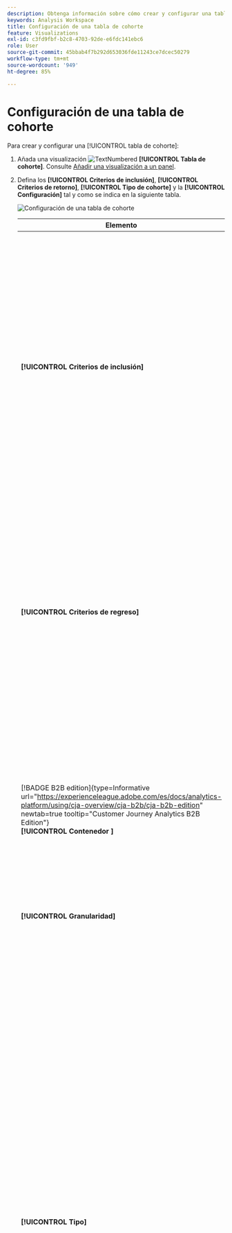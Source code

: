 ```yaml
---
description: Obtenga información sobre cómo crear y configurar una tabla de cohorte y ejecutar un informe de análisis de cohorte en Analysis Workspace.
keywords: Analysis Workspace
title: Configuración de una tabla de cohorte
feature: Visualizations
exl-id: c3fd9fbf-b2c8-4703-92de-e6fdc141ebc6
role: User
source-git-commit: 45bbab4f7b292d653036fde11243ce7dcec50279
workflow-type: tm+mt
source-wordcount: '949'
ht-degree: 85%

---
```


# Configuración de una tabla de cohorte

Para crear y configurar una [!UICONTROL tabla de cohorte]:

1. Añada una visualización ![TextNumbered](/help/assets/icons/TextNumbered.svg) **[!UICONTROL Tabla de cohorte]**. Consulte [Añadir una visualización a un panel](../freeform-analysis-visualizations.md#add-visualizations-to-a-panel).

1. Defina los **[!UICONTROL Criterios de inclusión]**, **[!UICONTROL Criterios de retorno]**, **[!UICONTROL Tipo de cohorte]** y la **[!UICONTROL Configuración]** tal y como se indica en la siguiente tabla.

   ![Configuración de una tabla de cohorte](assets/cohort-configure.png)

   | Elemento | Descripción |
   |--- |--- |
   | **[!UICONTROL Criterios de inclusión]** | Puede aplicar hasta 10 segmentos de inclusión y hasta 3 métricas de inclusión. La métrica especifica a qué cohorte pertenece un usuario. Por ejemplo, si la métrica de inclusión es Pedidos, solo se incluirán en la cohorte inicial aquellos usuarios que hayan realizado un pedido durante el intervalo de tiempo del análisis de cohorte.<br>El operador predeterminado entre métricas es AND, aunque se puede cambiar a OR. Además, se puede añadir segmentación numérica a estas métricas. Por ejemplo: `Sessions >= 1`.</br> |
   | **[!UICONTROL Criterios de regreso]** | Puede aplicar hasta 10 segmentos de regreso y hasta 3 métricas de regreso. La métrica indica si se ha retenido al usuario (retención) o no (pérdida). Por ejemplo, si la métrica de regreso es Vistas de vídeo, solo se representan como retenidos aquellos usuarios que hayan visto vídeos durante períodos de tiempo siguientes (después del período en el que se añadieron a una cohorte). Otra métrica que cuantifica la retención es Sesiones. |
   | [!BADGE B2B edition]{type=Informative url="https://experienceleague.adobe.com/es/docs/analytics-platform/using/cja-overview/cja-b2b/cja-b2b-edition" newtab=true tooltip="Customer Journey Analytics B2B Edition"}<br/>**[!UICONTROL Contenedor &#x200B;]** | De forma predeterminada, el análisis de cohorte está vinculado al contenedor de persona. Si hay más contenedores disponibles más allá de Persona en la conexión basada en cuentas que admite el proyecto de Workspace, puede seleccionar otro contenedor para el análisis de cohorte en el menú desplegable **[!UICONTROL Contenedor]**. |
   | **[!UICONTROL Granularidad]** | La granularidad de tiempo de Día, Semana, Mes, Trimestre o Año. |
   | **[!UICONTROL Tipo]** | **[!UICONTROL Retención]** (predeterminado): Una cohorte de **[!UICONTROL Retención]** mide en qué medida sus cohortes de personas regresan a su propiedad a lo largo del tiempo. Una cohorte de retención es la cohorte estándar e indica un comportamiento de regreso y repetición por parte del usuario. El color verde indica una cohorte de [!UICONTROL Retención] en la tabla.<br>**[!UICONTROL Pérdida &#x200B;]**: una cohorte de&#x200B;**[!UICONTROL &#x200B; pérdida &#x200B;]**(también conocida como desgaste o abandono) mide cómo las cohortes de visitantes se alejan de su propiedad a lo largo del tiempo. La pérdida es lo contrario a la retención: `Churn = 1 - Retention`. [!UICONTROL La pérdida] es una buena medida de la permanencia y una oportunidad, ya que muestra con qué frecuencia no regresan los clientes. Puede utilizar la pérdida para analizar e identificar áreas en las que centrarse: ¿qué segmentos de cohorte deben recibir más atención? Un color rojo indica una cohorte [!UICONTROL Pérdida] en la tabla (similar al abandono en la visualización&#x200B;**[!UICONTROL &#x200B; Flujo &#x200B;]**).</br> |
   | **[!UICONTROL Configuración]** | **[!UICONTROL Cálculo móvil]**: calcule la retención o la pérdida en función de la columna previa, no de la columna Incluido (valor predeterminado). [!UICONTROL Cálculo móvil] cambia el método de cálculo para sus períodos de &quot;regreso&quot;. El cálculo normal encuentra a los usuarios que cumplen los criterios de regreso y que formaron parte del período de inclusión. Independientemente de si estaban o no en la cohorte durante el período anterior. Por su parte, [!UICONTROL Cálculo móvil] encuentra usuarios que cumplen los criterios de “regreso” y que fueron parte del periodo anterior. Por lo tanto, [!UICONTROL Cálculo móvil] segmenta y canaliza a los usuarios que cumplen de forma continua los criterios de &quot;regreso&quot;, período tras período. Los criterios de [!UICONTROL regreso] se aplican a cada uno de los periodos previos al periodo seleccionado. </br><br>**[!UICONTROL Tabla de latencia &#x200B;]**: Una [!UICONTROL tabla de latencia] mide el tiempo transcurrido antes y después de que se produzca el evento de inclusión. [!UICONTROL La tabla de latencia] es muy útil para el análisis previo y posterior. Por ejemplo: tiene un próximo lanzamiento de producto o campaña y desea rastrear el comportamiento antes y después del lanzamiento. La [!UICONTROL tabla de latencia] muestra el comportamiento previo y posterior en paralelo para ver el impacto directo. Las celdas de preinclusión en la [!UICONTROL tabla de latencia] calculan los usuarios que cumplen los criterios de [!UICONTROL inclusión] en el periodo de inclusión y que luego cumplen los criterios de [!UICONTROL regreso] en los periodos anteriores al periodo de inclusión.  Tenga en cuenta que [!UICONTROL Tabla de latencia] y [!UICONTROL Cohorte de dimensión personalizada] no se pueden utilizar juntos.</br><br>**[!UICONTROL Cohorte de dimensión personalizada]**: cree cohortes basadas en la dimensión seleccionada, en lugar de cohortes basadas en el tiempo (predeterminado). Muchos clientes desean analizar sus cohortes en función de un criterio distinto del tiempo. La nueva función de cohorte de dimensión personalizada ofrece la flexibilidad para generar cohortes basadas en dimensiones de su elección. Utilice dimensiones como canal de marketing, campaña, producto, página, región o cualquier otra dimensión para mostrar cómo cambia la retención en función de los distintos valores que adoptan. La definición del segmento de la cohorte de [!UICONTROL dimensión personalizada] aplica el elemento de dimensión solo como parte del periodo de inclusión, y no como parte de la definición de regreso.</br><br>Después de elegir la opción [!UICONTROL Cohorte de dimensión personalizada], puede arrastrar y soltar la dimensión que desee en la zona de colocación. Añadir dimensiones le permite comparar artículos de dimensiones similares en el mismo periodo de tiempo. Por ejemplo, puede comparar el rendimiento de ciudades, de productos, de campañas, etc. La tabla de cohorte devuelve los 14 elementos de dimensión principales. Sin embargo, puede usar un segmento ![segment](/help/assets/icons/Filter.svg) para mostrar solo los elementos de dimensión que desee. No se puede utilizar una [!UICONTROL Cohorte de dimensión personalizada] con la función [!UICONTROL Tabla de latencia].</br> |

1. Haga clic en **[!UICONTROL Generar]**.
1. Para volver a configurar la [!UICONTROL tabla de cohortes], seleccione ![Editar](/help/assets/icons/Edit.svg).

1. (Opcional) Cree un segmento o una audiencia a partir de una selección.

   Seleccione celdas (contiguas o no) y haga clic con el botón secundario en > **[!UICONTROL Crear segmento a partir de la selección]**.

   ![Crear segmento o audiencia](assets/retention-createfilter.png)

1. En el [Generador de segmentos](/help/components/segments/seg-builder.md), continúe editando el segmento y luego haga clic en **[!UICONTROL Guardar]**.

   El segmento guardado está disponible para usar en el panel [!UICONTROL Segmento] en [!UICONTROL Analysis Workspace].

## Configuración

Puede definir la configuración específica de una [!UICONTROL tabla de cohortes].

1. Seleccione ![Configuración](/help/assets/icons/Setting.svg) para ajustar la configuración de la [!UICONTROL tabla de cohortes].

   | Configuración | Descripción |
   |---|---|
   | **Mostrar solo porcentaje** | Elimina el valor numérico y solo muestra el porcentaje. |
   | **Redondear el porcentaje al entero más cercano** | Redondea el valor porcentual al total más cercano en lugar de mostrar el valor decimal. |
   | **Mostrar fila de porcentaje medio** | Inserta una nueva fila en la parte superior de la tabla y, a continuación, agrega el promedio de los valores dentro de cada columna. |


>[!MORELIKETHIS]
>
>[Añadir una visualización a un panel](/help/analysis-workspace/visualizations/freeform-analysis-visualizations.md#add-visualizations-to-a-panel)
>&#x200B;>[Configuración de visualización](/help/analysis-workspace/visualizations/freeform-analysis-visualizations.md#settings)
>&#x200B;>[Menú contextual de visualización](/help/analysis-workspace/visualizations/freeform-analysis-visualizations.md#context-menu)
>


